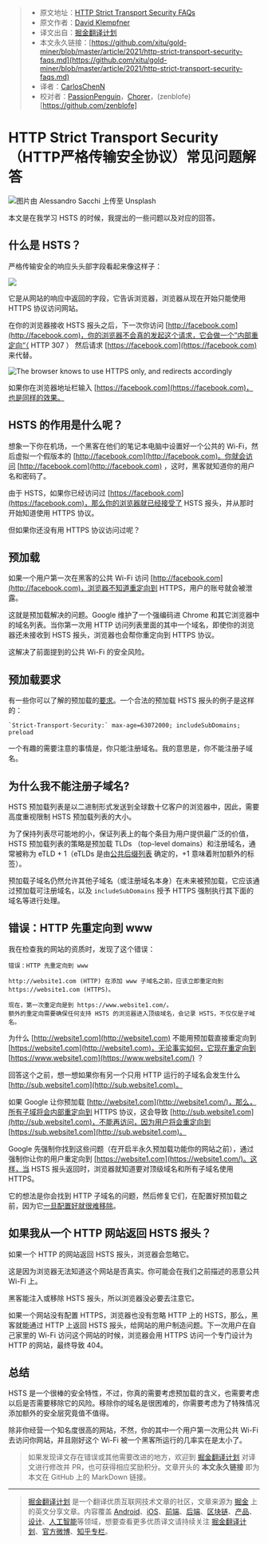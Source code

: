 > * 原文地址：[HTTP Strict Transport Security FAQs](https://levelup.gitconnected.com/http-strict-transport-security-faqs-844e00ac385c)
> * 原文作者：[David Klempfner](https://medium.com/@davidklempfner)
> * 译文出自：[掘金翻译计划](https://github.com/xitu/gold-miner)
> * 本文永久链接：[https://github.com/xitu/gold-miner/blob/master/article/2021/http-strict-transport-security-faqs.md](https://github.com/xitu/gold-miner/blob/master/article/2021/http-strict-transport-security-faqs.md)
> * 译者：[CarlosChenN](https://github.com/CarlosChenN)
> * 校对者：[PassionPenguin](https://github.com/PassionPenguin)，[Chorer](https://github.com/Chorer)，(zenblofe)[https://github.com/zenblofe]

# HTTP Strict Transport Security （HTTP严格传输安全协议）常见问题解答

![图片由 [Alessandro Sacchi](https://unsplash.com/@alle_sacchi) 上传至 [Unsplash](https://unsplash.com/photos/NUFnfYd09iI)](https://cdn-images-1.medium.com/max/2000/0*aQF5O9qqSppIwcdn)

本文是在我学习 HSTS 的时候，我提出的一些问题以及对应的回答。

## 什么是 HSTS？

严格传输安全的响应头头部字段看起来像这样子：

![](https://cdn-images-1.medium.com/max/2000/1*HJgfR4q-W27fCIb-SigmYw.png)

它是从网站的响应中返回的字段，它告诉浏览器，浏览器从现在开始只能使用 HTTPS 协议访问网站。

在你的浏览器接收 HSTS 报头之后，下一次你访问 [http://facebook.com](http://facebook.com)，你的浏览器不会真的发起这个请求，它会做一个”内部重定向“（ HTTP 307 ） 然后请求 [https://facebook.com](https://facebook.com) 来代替。

![The browser knows to use HTTPS only, and redirects accordingly](https://cdn-images-1.medium.com/max/2000/1*T8VGnhGEkWqmVR6l0cQVdw.png)

如果你在浏览器地址栏输入 [https://facebook.com](https://facebook.com)，也是同样的效果。 

## HSTS 的作用是什么呢？

想象一下你在机场，一个黑客在他们的笔记本电脑中设置好一个公共的 Wi-Fi，然后虚拟一个假版本的 [http://facebook.com](http://facebook.com)。你就会访问 [http://facebook.com](http://facebook.com) ，这时，黑客就知道你的用户名和密码了。

由于 HSTS，如果你已经访问过 [https://facebook.com](https://facebook.com)，那么你的浏览器就已经接受了 HSTS 报头，并从那时开始知道使用 HTTPS 协议。

但如果你还没有用 HTTPS 协议访问过呢？

## 预加载

如果一个用户第一次在黑客的公共 Wi-Fi 访问 [http://facebook.com](http://facebook.com)，浏览器不知道重定向到 HTTPS，用户的账号就会被泄露。

这就是预加载解决的问题。Google 维护了一个强编码进 Chrome 和其它浏览器中的域名列表。当你第一次用 HTTP 访问列表里面的其中一个域名，即使你的浏览器还未接收到 HSTS 报头，浏览器也会帮你重定向到 HTTPS 协议。

这解决了前面提到的公共 Wi-Fi 的安全风险。

## 预加载要求

有一些你可以了解的预加载的[要求](https://hstspreload.org/)。一个合法的预加载 HSTS 报头的例子是这样的：

```http request
`Strict-Transport-Security:` max-age=63072000; includeSubDomains; preload
```

一个有趣的需要注意的事情是，你只能注册域名。我的意思是，你不能注册子域名。

## 为什么我不能注册子域名?

HSTS 预加载列表是以二进制形式发送到全球数十亿客户的浏览器中，因此，需要高度重视限制 HSTS 预加载列表的大小。

为了保持列表尽可能地的小，保证列表上的每个条目为用户提供最广泛的价值，HSTS 预加载列表的策略是预加载 TLDs （top-level domains）和注册域名，通常被称为 eTLD + 1（eTLDs 是由[公共后缀列表](https://publicsuffix.org/) 确定的，+1 意味着附加额外的标签）。

预加载子域名仍然允许其他子域名（或注册域名本身）在未来被预加载，它应该通过预加载可注册域名，以及 `includeSubDomains` 授予 HTTPS 强制执行其下面的域名等进行处理。

## 错误：HTTP 先重定向到 www

我在检查我的网站的资质时，发现了这个错误：

```
错误：HTTP 先重定向到 www

http://website1.com (HTTP) 在添加 www 子域名之前，应该立即重定向到 https://website1.com (HTTPS)。

现在，第一次重定向是到 https://www.website1.com/。
额外的重定向需要确保任何支持 HSTS 的浏览器进入顶级域名，会记录 HSTS，不仅仅是子域名。
```

为什么 [http://website1.com](http://website1.com) 不能用预加载直接重定向到 [https://website1.com](http://website1.com)，无论事实如何，它现在重定向到 [https://www.website1.com](https://www.website1.com/) ？

回答这个之前，想一想如果你有另一个只用 HTTP 运行的子域名会发生什么 [http://sub.website1.com](http://sub.website1.com)。

如果 Google 让你预加载 [http://website1.com](http://website1.com/)，那么，所有子域将会内部重定向到 HTTPS 协议，这会导致 [http://sub.website1.com](http://sub.website1.com)，不能再访问，因为用户将会重定向到 [https://sub.website1.com](http://sub.website1.com)。

Google 先强制你找到这些问题（在开启半永久预加载功能你的网站之前），通过强制你让你的用户重定向到 [https://website1.com](https://website1.com/)。这样，当 HSTS 报头返回时，浏览器就知道要对顶级域名和所有子域名使用 HTTPS。

它的想法是你会找到 HTTP 子域名的问题，然后修复它们，在配置好预加载之前，因为它[一旦配置好就很难移除](https://bugs.chromium.org/p/chromium/issues/detail?id=527947)。

## 如果我从一个 HTTP 网站返回 HSTS 报头？

如果一个 HTTP 的网站返回 HSTS 报头，浏览器会忽略它。

这是因为浏览器无法知道这个网站是否真实。你可能会在我们之前描述的恶意公共 Wi-Fi 上。

黑客能注入或移除 HSTS 报头，所以浏览器没必要去注意它。

如果一个网站没有配置 HTTPS，浏览器也没有忽略 HTTP 上的 HSTS，那么，黑客就能通过 HTTP 上返回 HSTS 报头，给网站的用户制造问题。下一次用户在自己家里的 Wi-Fi 访问这个网站的时候，浏览器会用 HTTPS 访问一个专门设计为 HTTP 的网站，最终导致 404。

## 总结

HSTS 是一个很棒的安全特性，不过，你真的需要考虑预加载的含义，也需要考虑以后是否需要移除它的风险。移除你的域名是很困难的，你需要考虑为了特殊情况添加额外的安全层究竟值不值得。

除非你经营一个知名度很高的网站，不然，你的其中一个用户第一次用公共 Wi-Fi 去访问你网站，并且刚好这个 Wi-Fi 被一个黑客所运行的几率实在是太小了。

> 如果发现译文存在错误或其他需要改进的地方，欢迎到 [掘金翻译计划](https://github.com/xitu/gold-miner) 对译文进行修改并 PR，也可获得相应奖励积分。文章开头的 **本文永久链接** 即为本文在 GitHub 上的 MarkDown 链接。

---

> [掘金翻译计划](https://github.com/xitu/gold-miner) 是一个翻译优质互联网技术文章的社区，文章来源为 [掘金](https://juejin.im) 上的英文分享文章。内容覆盖 [Android](https://github.com/xitu/gold-miner#android)、[iOS](https://github.com/xitu/gold-miner#ios)、[前端](https://github.com/xitu/gold-miner#前端)、[后端](https://github.com/xitu/gold-miner#后端)、[区块链](https://github.com/xitu/gold-miner#区块链)、[产品](https://github.com/xitu/gold-miner#产品)、[设计](https://github.com/xitu/gold-miner#设计)、[人工智能](https://github.com/xitu/gold-miner#人工智能)等领域，想要查看更多优质译文请持续关注 [掘金翻译计划](https://github.com/xitu/gold-miner)、[官方微博](http://weibo.com/juejinfanyi)、[知乎专栏](https://zhuanlan.zhihu.com/juejinfanyi)。
